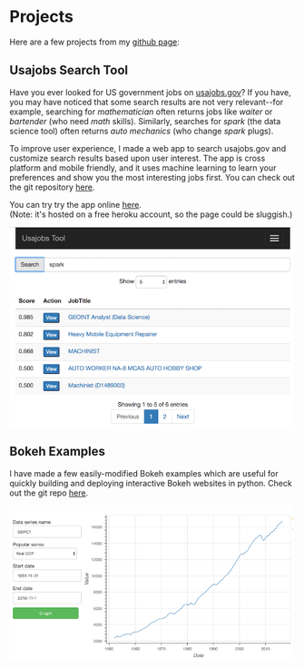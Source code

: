 
# Projects

Here are a few projects from my [github page](https://github.com/mgalbright):

## Usajobs Search Tool

Have you ever looked for US government jobs on [usajobs.gov](https://www.usajobs.gov)?  If you have, you may have noticed that some search results are not very relevant--for example, searching for _mathematician_ often returns jobs like _waiter_ or _bartender_ (who need _math_ skills).  Similarly, searches for _spark_ (the data science tool) often returns _auto mechanics_ (who change _spark_ plugs).  

To improve user experience, I made a web app to search usajobs.gov and 
customize search results based upon user interest.
The app is cross platform and mobile friendly, and it uses 
machine learning to learn your preferences and show you the most interesting 
jobs first.
You can check out the git repository [here](https://github.com/mgalbright/usajobtool).   

You can try try the app online [here](https://usajobtool.herokuapp.com/).  
(Note: it's hosted on a free heroku account, so the page could be sluggish.)

<!--![Usajobs Search Tool](images/usajobtool.png)-->
<!--Can customize the width using inline html-->
<a href="https://github.com/mgalbright/usajobtool"><img src="images/usajobtool.png" alt="Usajobs Search Tool" style="width: 500px;"/><a>


## Bokeh Examples

I have made a few easily-modified Bokeh examples which are useful 
for quickly building and deploying interactive Bokeh websites in python. 
Check out the git repo [here](https://github.com/mgalbright/Bokeh-examples).

<!--![Bokeh example: economic data viewer](images/bokeh-econdata.png)-->
 <a href="https://github.com/mgalbright/Bokeh-examples"><img src="images/bokeh-econdata.png" alt="Bokeh example: economic data viewer" style="width: 500px;"/></a>
